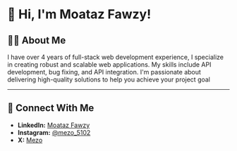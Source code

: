 # 👋 Hi, I'm Moataz Fawzy!

## 🧑‍💻 About Me
I have over 4 years of full-stack web development experience, I specialize in creating robust and scalable web applications. My skills include API development, bug fixing, and API integration. I'm passionate about delivering high-quality solutions to help you achieve your project goal

---


## 🤝 **Connect With Me**
- **LinkedIn:** [Moataz Fawzy](https://www.linkedin.com/in/moataz-fawzy-backend)  
- **Instagram:** [@mezo_5102](https://www.instagram.com/mezo_5102)  
- **X:** [Mezo](https://x.com/Mezo0345)  


